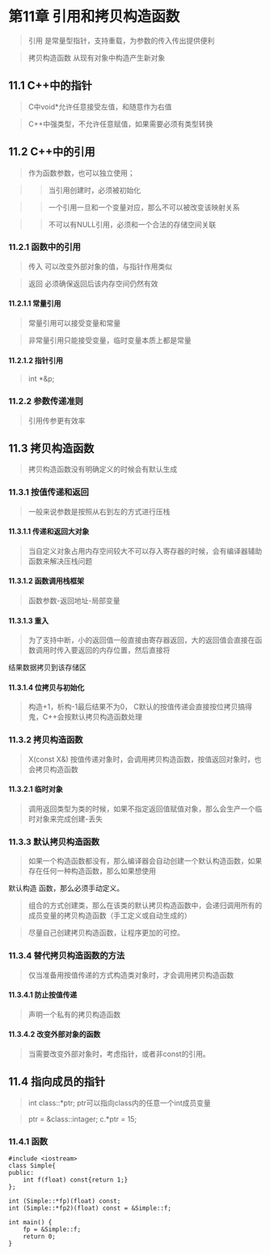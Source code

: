 # 第11章 引用和拷贝构造函数

>引用 是常量型指针，支持重载，为参数的传入传出提供便利

>拷贝构造函数 从现有对象中构造产生新对象

## 11.1 C++中的指针

>C中void*允许任意接受左值，和随意作为右值

>C++中强类型，不允许任意赋值，如果需要必须有类型转换

## 11.2 C++中的引用

>作为函数参数，也可以独立使用；

>>当引用创建时，必须被初始化

>>一个引用一旦和一个变量对应，那么不可以被改变该映射关系

>>不可以有NULL引用，必须和一个合法的存储空间关联

### 11.2.1 函数中的引用

>传入 可以改变外部对象的值，与指针作用类似

>返回 必须确保返回后该内存空间仍然有效

#### 11.2.1.1 常量引用

>常量引用可以接受变量和常量

>非常量引用只能接受变量，临时变量本质上都是常量

#### 11.2.1.2 指针引用

> int *&p;

### 11.2.2 参数传递准则

>引用传参更有效率

## 11.3 拷贝构造函数

>拷贝构造函数没有明确定义的时候会有默认生成

### 11.3.1 按值传递和返回

>一般来说参数是按照从右到左的方式进行压栈

#### 11.3.1.1 传递和返回大对象

>当自定义对象占用内存空间较大不可以存入寄存器的时候，会有编译器辅助函数来解决压栈问题

#### 11.3.1.2 函数调用栈框架

>函数参数-返回地址-局部变量

#### 11.3.1.3 重入

>为了支持中断，小的返回值一般直接由寄存器返回，大的返回值会直接在函数调用时传入要返回的内存位置，然后直接将

结果数据拷贝到该存储区

#### 11.3.1.4 位拷贝与初始化

>构造+1，析构-1最后结果不为0， C默认的按值传递会直接按位拷贝搞得鬼，C++会按默认拷贝构造函数处理

### 11.3.2 拷贝构造函数

>X(const X&) 按值传递对象时，会调用拷贝构造函数，按值返回对象时，也会拷贝构造函数

#### 11.3.2.1 临时对象

>调用返回类型为类的时候，如果不指定返回值赋值对象，那么会生产一个临时对象来完成创建-丢失

### 11.3.3 默认拷贝构造函数

>如果一个构造函数都没有，那么编译器会自动创建一个默认构造函数，如果存在任何一种构造函数，那么如果想使用

默认构造 函数，那么必须手动定义。

>组合的方式创建类，那么在该类的默认拷贝构造函数中，会递归调用所有的成员变量的拷贝构造函数（手工定义或自动生成的）

>尽量自己创建拷贝构造函数，让程序更加的可控。

### 11.3.4 替代拷贝构造函数的方法

>仅当准备用按值传递的方式构造类对象时，才会调用拷贝构造函数

#### 11.3.4.1 防止按值传递

>声明一个私有的拷贝构造函数

#### 11.3.4.2 改变外部对象的函数

>当需要改变外部对象时，考虑指针，或者非const的引用。

## 11.4 指向成员的指针

> int class::*ptr; ptr可以指向class内的任意一个int成员变量

> ptr = &class::intager; c.*ptr = 15;

### 11.4.1 函数

```
#include <iostream>
class Simple{
public:
	int f(float) const{return 1;}
};

int (Simple::*fp)(float) const;
int (Simple::*fp2)(float) const = &Simple::f;

int main() {
	fp = &Simple::f;
	return 0;
}

```














































